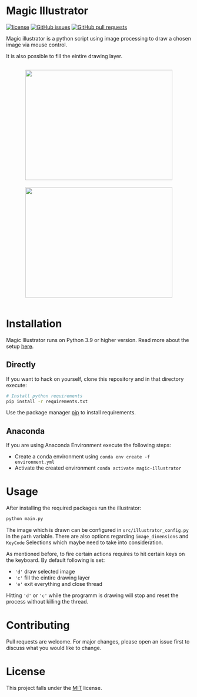 # Magic Illustrator

[![license](https://img.shields.io/pypi/l/ansicolortags.svg)]()
[![GitHub issues](https://img.shields.io/github/issues/paul-buechner/magic-illustrator)]()
[![GitHub pull requests](https://img.shields.io/github/issues-pr/paul-buechner/magic-illustrator)]()

Magic illustrator is a python script using image processing to draw a chosen image via mouse control.

It is also possible to fill the eintire drawing layer.

<div align="center" style="padding:5px;" width="100%">
<img src="https://media.giphy.com/media/2ReSk1TZwY6Ojr337Z/giphy.gif" style="margin: 10px;" width="400" height="300"/>
<img src="https://media.giphy.com/media/5akHWqeXszylTV0Vx5/giphy.gif" style="margin: 10px;" width="400" height="300"/>
</div>

# Installation

Magic Illustrator runs on Python 3.9 or higher version. Read more about the setup [here](#Directly).

## Directly

If you want to hack on yourself, clone this repository and in that directory execute:

```bash
# Install python requirements
pip install -r requirements.txt
```

Use the package manager [pip](https://pip.pypa.io/en/stable/) to install requirements.

## Anaconda

If you are using Anaconda Environment execute the following steps:

- Create a conda environment using `conda env create -f environment.yml`
- Activate the created environment `conda activate magic-illustrator`

# Usage

After installing the required packages run the illustrator:

```bash
python main.py
```

The image which is drawn can be configured in `src/illustrator_config.py` in the `path` variable. There are also options regarding `image_dimensions` and `KeyCode` Selections which maybe need to take into consideration.

As mentioned before, to fire certain actions requires to hit certain keys on the keyboard. By default following is set:

- `'d'` draw selected image
- `'c'` fill the eintire drawing layer
- `'e'` exit everything and close thread

Hitting `'d'` or `'c'` while the programm is drawing will stop and reset the process without killing the thread.

# Contributing

Pull requests are welcome. For major changes, please open an issue first to discuss what you would like to change.

# License

This project falls under the [MIT](https://choosealicense.com/licenses/mit/) license.
